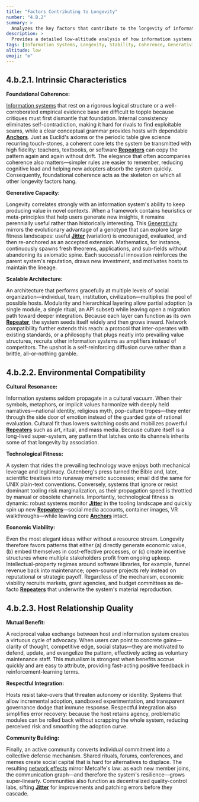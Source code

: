 ```yaml
---
title: "Factors Contributing to Longevity"
number: "4.B.2"
summary: >
  Analyzes the key factors that contribute to the longevity of information systems, including intrinsic characteristics, environmental compatibility, and host relationship quality.
description: >
  Provides a detailed low-altitude analysis of how information systems achieve long-term stability through foundational coherence, generative capacity, scalable architecture, cultural resonance, technological fitness, economic viability, mutual benefit, respectful integration, and community building.
tags: [Information Systems, Longevity, Stability, Coherence, Generativity]
altitude: low
emoji: "⚙️"
---
```


## **4.b.2.1. Intrinsic Characteristics**

**Foundational Coherence:**

[Information systems](../../glossary/I.md#information-system) that rest on a rigorous logical structure or a well-corroborated empirical evidence base are difficult to topple because critiques must first dismantle that foundation. Internal consistency eliminates self-contradiction, making it hard for rivals to find exploitable seams, while a clear conceptual grammar provides hosts with dependable [**Anchors**](../../glossary/R.md#repeaterjitteranchor-rja-model). Just as Euclid's axioms or the periodic table give science recurring touch-stones, a coherent core lets the system be transmitted with high fidelity: teachers, textbooks, or software [**Repeaters**](../../glossary/R.md#repeaterjitteranchor-rja-model) can copy the pattern again and again without drift. The elegance that often accompanies coherence also matters—simpler rules are easier to remember, reducing cognitive load and helping new adopters absorb the system quickly. Consequently, foundational coherence acts as the skeleton on which all other longevity factors hang.

**Generative Capacity:**

Longevity correlates strongly with an information system's ability to keep producing value in novel contexts. When a framework contains heuristics or meta-principles that help users generate new insights, it remains perennially useful rather than historically interesting. This [Generativity](../../glossary/G.md#generativity-of-an-information-system) mirrors the evolutionary advantage of a genotype that can explore large fitness landscapes: useful [**Jitter**](../../glossary/R.md#repeaterjitteranchor-rja-model) (variation) is encouraged, evaluated, and then re-anchored as an accepted extension. Mathematics, for instance, continuously spawns fresh theorems, applications, and sub-fields without abandoning its axiomatic spine. Each successful innovation reinforces the parent system's reputation, draws new investment, and motivates hosts to maintain the lineage.

**Scalable Architecture:**

An architecture that performs gracefully at multiple levels of social organization—individual, team, institution, civilization—multiplies the pool of possible hosts. Modularity and hierarchical layering allow partial adoption (a single module, a single ritual, an API subset) while leaving open a migration path toward deeper integration. Because each layer can function as its own [**Repeater**](../../glossary/R.md#repeaterjitteranchor-rja-model), the system seeds itself widely and then grows inward. Network compatibility further extends this reach: a protocol that inter-operates with existing standards, or a philosophy that plugs neatly into prevailing value structures, recruits other information systems as amplifiers instead of competitors. The upshot is a self-reinforcing diffusion curve rather than a brittle, all-or-nothing gamble.

## **4.b.2.2. Environmental Compatibility**

**Cultural Resonance:**

Information systems seldom propagate in a cultural vacuum. When their symbols, metaphors, or implicit values harmonize with deeply held narratives—national identity, religious myth, pop-culture tropes—they enter through the side door of emotion instead of the guarded gate of rational evaluation. Cultural fit thus lowers switching costs and mobilizes powerful [**Repeaters**](../../glossary/R.md#repeaterjitteranchor-rja-model) such as art, ritual, and mass media. Because culture itself is a long-lived super-system, any pattern that latches onto its channels inherits some of that longevity by association.

**Technological Fitness:**

A system that rides the prevailing technology wave enjoys both mechanical leverage and legitimacy. Gutenberg's press turned the Bible and, later, scientific treatises into runaway memetic successes; email did the same for UNIX plain-text conventions. Conversely, systems that ignore or resist dominant tooling risk marginalization, as their propagation speed is throttled by manual or obsolete channels. Importantly, technological fitness is dynamic: robust systems monitor [**Jitter**](../../glossary/R.md#repeaterjitteranchor-rja-model) in the tooling landscape and quickly spin up new [**Repeaters**](../../glossary/R.md#repeaterjitteranchor-rja-model)—social media accounts, container images, VR walkthroughs—while leaving core [**Anchors**](../../glossary/R.md#repeaterjitteranchor-rja-model) intact.

**Economic Viability:**

Even the most elegant ideas wither without a resource stream. Longevity therefore favors patterns that either (a) directly generate economic value, (b) embed themselves in cost-effective processes, or (c) create incentive structures where multiple stakeholders profit from ongoing upkeep. Intellectual-property regimes around software libraries, for example, funnel revenue back into maintenance; open-source projects rely instead on reputational or strategic payoff. Regardless of the mechanism, economic viability recruits markets, grant agencies, and budget committees as de-facto [**Repeaters**](../../glossary/R.md#repeaterjitteranchor-rja-model) that underwrite the system's material reproduction.

## **4.b.2.3. Host Relationship Quality**

**Mutual Benefit:**

A reciprocal value exchange between host and information system creates a virtuous cycle of advocacy. When users can point to concrete gains—clarity of thought, competitive edge, social status—they are motivated to defend, update, and evangelize the pattern, effectively acting as voluntary maintenance staff. This mutualism is strongest when benefits accrue quickly and are easy to attribute, providing fast-acting positive feedback in reinforcement-learning terms.

**Respectful Integration:**

Hosts resist take-overs that threaten autonomy or identity. Systems that allow incremental adoption, sandboxed experimentation, and transparent governance dodge that immune response. Respectful integration also simplifies error recovery: because the host retains agency, problematic modules can be rolled back without scrapping the whole system, reducing perceived risk and smoothing the adoption curve.

**Community Building:**

Finally, an active community converts individual commitment into a collective defense mechanism. Shared rituals, forums, conferences, and memes create social capital that is hard for alternatives to displace. The resulting [network effects](../../glossary/N.md#network-effects) mirror Metcalfe's law: as each new member joins, the communication graph—and therefore the system's resilience—grows super-linearly. Communities also function as decentralized quality-control labs, sifting [**Jitter**](../../glossary/R.md#repeaterjitteranchor-rja-model) for improvements and patching errors before they cascade.